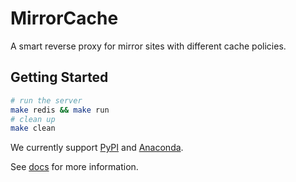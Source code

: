 # MirrorCache

A smart reverse proxy for mirror sites with different cache policies.

## Getting Started

```sh
# run the server
make redis && make run
# clean up
make clean
```

We currently support [PyPI](https://pypi.org/) and [Anaconda](anaconda.com).

See [docs](docs/README.md) for more information.
